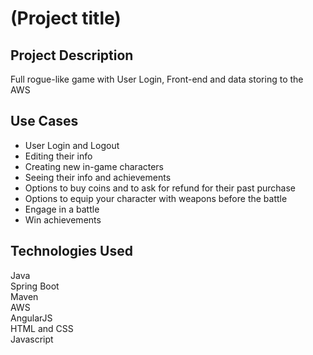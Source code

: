 # (Project title)

## Project Description
Full rogue-like game with User Login, Front-end and data storing to the AWS

## Use Cases
* User Login and Logout
* Editing their info
* Creating new in-game characters
* Seeing their info and achievements
* Options to buy coins and to ask for refund for their past purchase
* Options to equip your character with weapons before the battle
* Engage in a battle
* Win achievements


## Technologies Used
Java  
Spring Boot  
Maven  
AWS  
AngularJS  
HTML and CSS  
Javascript  

